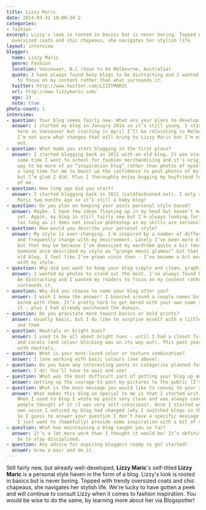 ```yaml
---
title: Lizzy Maric
date: 2014-03-31 10:00:34 Z
categories:
- fashion
excerpt: Lizzy's look is rooted in basics but is never boring. Topped with trendy
  oversized coats and chic chapeaus, she navigates her stylish life.
layout: interview
blogger:
  name: Lizzy Maric
  genre: Fashion
  location: Vancouver, B.C (Soon to be Melbourne, Australia)
  quote: I have always found busy blogs to be distracting and I wanted my readers
    to focus on my content rather than what surrounds it.
  twitter: http://www.twitter.com/LIZZYMARIC
  url: http://www.lizzymaric.com/
  age: 23
  note: true
photo-count: 1
interview:
- question: Your blog seems fairly new. What are your plans to develop it further?
  answer: I started my blog in January 2014 so it’s still young. I starting blogging
    here in Vancouver but starting in April I’ll be relocating to Melbourne, Australia.
    I’m not sure what changes that will bring to Lizzy Maric but I’m excited to find
    out.
- question: What made you start blogging in the first place?
  answer: I started blogging back in 2011 with an old blog. It was started at the
    same time I went to school for fashion merchandising and it’s original purpose
    was to be more of an “inspiration blog” rather than photos of myself. It took
    a long time for me to boost up the confidence to post photos of my own outfits
    but I’m glad I did. Plus I thoroughly enjoy bugging my boyfriend to take pictures
    of me.
- question: How long ago did you start?
  answer: I started blogging back in 2011 (coldfashioned.net). I only started Lizzy
    Maric two months ago so it’s still a baby blog!
- question: Do you plan on keeping your posts personal style based?
  answer: Maybe. I have few ideas floating up in my head but haven’t made any decisions
    yet. Again, my blog is still fairly new but I’m always looking for new opportunities
    (as long as it does not involve photoshop as my skills are seriously lacking).
- question: How would you describe your personal style?
  answer: My style is ever-changing. I’m inspired by a number of different things
    and frequently change with my environment. Lately I’ve been more of a minimalist
    but that may be because I’ve downsized my wardrobe quite a bit (moving and all).
    Someone once described my style as “grunge meets glamour” but that was with my
    old blog. I feel like I’ve grown since then - I’ve become a bit more sophisticated
    with my style.
- question: Why did you want to keep your blog simple and clean, graphics-wise?
  answer: I wanted my photos to stand out the most. I’ve always found busy blogs to
    be distracting and I wanted my readers to focus on my content rather than what
    surrounds it.
- question: Why did you choose to name your blog after you?
  answer: I wish I knew the answer! I bounced around a couple names but I kept getting
    bored with them. It’s pretty hard to get bored with your own name so I stuck with
    it - plus I had already purchased the domain.
- question: Do you gravitate more toward basics or bold prints?
  answer: Usually basic, but I do like to surprise myself with a little print now
    and them
- question: Neutrals or bright hues?
  answer: I used to be all about bright hues - until I had a closet full of baby blue
    and corals (and colour blocking was on its way out). This past year I’ve stuck
    with neutrals.
- question: What is your most-loved color or texture combination?
  answer: I love working with basic colours (see above).
- question: Do you have any interesting posts or categories planned for the future?
  answer: I do! You’ll have to wait and see!
- question: What was the most difficult part of getting your blog up and running?
  answer: Getting up the courage to post my pictures to the public (I’m shy sometimes).
- question: What is the main message you would like to convey to your readers?
  answer: What makes this blog so special to me is that I started writing it for myself.
    When I used to blog I wrote my posts very clean and was always concerned what
    people thought of it (I was very self-conscious). Once I started writing in my
    own voice I noticed my blog had changed (why I switched blogs in the first place).
    So I guess to answer your question I don’t have a specific message to convey -
    I just want to (hopefully) provide some inspiration with a bit of entertainment.
- question: What has maintaining a blog taught you so far?
  answer: It’s a lot more work than I thought it would be! It’s definitely taught
    be to stay disciplined.
- question: Any advice for aspiring bloggers ready to get started?
  answer: Grow a pair and do it.
---
```


Still fairly new, but already well-developed, **Lizzy Maric**'s self-titled **Lizzy Maric** is a personal style haven in the form of a blog. Lizzy's look is rooted in basics but is never boring. Topped with trendy oversized coats and chic chapeaus, she navigates her stylish life. We're lucky to have gotten a peek and will continue to consult Lizzy when it comes to fashion inspiration. You would be wise to do the same, by learning more about her via Blogspotter!